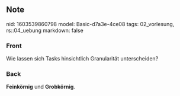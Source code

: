 ## Note
nid: 1603539860798
model: Basic-d7a3e-4ce08
tags: 02_vorlesung, rs::04_uebung
markdown: false

### Front
<p>Wie lassen sich Tasks hinsichtlich Granularität unterscheiden?

### Back
<b>Feinkörnig</b> und <b>Grobkörnig</b>.

